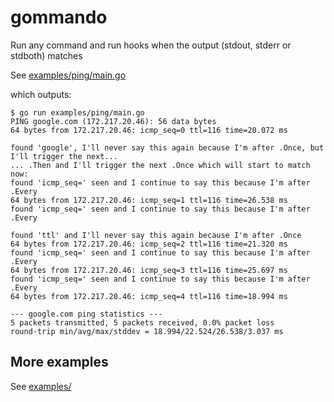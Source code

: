 # gommando

Run any command and run hooks when the output (stdout, stderr or stdboth) matches

See [examples/ping/main.go](examples/ping/main.go)

which outputs:
```
$ go run examples/ping/main.go
PING google.com (172.217.20.46): 56 data bytes
64 bytes from 172.217.20.46: icmp_seq=0 ttl=116 time=20.072 ms

found 'google', I'll never say this again because I'm after .Once, but I'll trigger the next...
... .Then and I'll trigger the next .Once which will start to match now:
found 'icmp_seq=' seen and I continue to say this because I'm after .Every
64 bytes from 172.217.20.46: icmp_seq=1 ttl=116 time=26.538 ms
found 'icmp_seq=' seen and I continue to say this because I'm after .Every

found 'ttl' and I'll never say this again because I'm after .Once
64 bytes from 172.217.20.46: icmp_seq=2 ttl=116 time=21.320 ms
found 'icmp_seq=' seen and I continue to say this because I'm after .Every
64 bytes from 172.217.20.46: icmp_seq=3 ttl=116 time=25.697 ms
found 'icmp_seq=' seen and I continue to say this because I'm after .Every
64 bytes from 172.217.20.46: icmp_seq=4 ttl=116 time=18.994 ms

--- google.com ping statistics ---
5 packets transmitted, 5 packets received, 0.0% packet loss
round-trip min/avg/max/stddev = 18.994/22.524/26.538/3.037 ms
```

## More examples

See [examples/](examples/)
